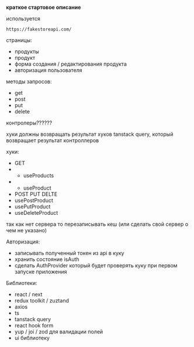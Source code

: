 
**краткое стартовое описание**

используется

```
https://fakestoreapi.com/
```

страницы:

- продукты
- продукт
- форма создания / редактирования продукта
- авторизация пользователя

методы запросов:

- get
- post
- put
- delete

контролеры??????

хуки должны возвращать результат хуков tanstack query, который возвращает результат контроллеров

хуки:

- GET
- - useProducts
- - useProduct
- POST PUT DELTE
- usePostProduct
- usePutProduct
- useDeleteProduct

так как нет сервера то перезаписывать кеш (или сделать свой сервер о чем не указано)

Авторизация:

- записывать полученный токен из api в куку
- хранить состояние isAuth
- сделать AuthProvider который будет проверять куку при первом запуске приложения

Библиотеки:

- react / next
- redux toolkit / zuztand
- axios
- ts
- tanstack query
- react hook form
- yup / joi / zod для валидации полей
- ui библиотеку
